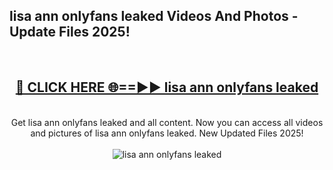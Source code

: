 <h2>lisa ann onlyfans leaked Videos And Photos - Update Files 2025!</h2>
<br>
<div align="center">
<h2><a href="https://linkcuts.com/hfmhzwbr" rel="nofollow">🔴 CLICK HERE 🌐==►► lisa ann onlyfans leaked</a></h2>
<br>
Get lisa ann onlyfans leaked and all content. Now you can access all videos and pictures of lisa ann onlyfans leaked. New Updated Files 2025!
<br>
<br>
<a href="https://linkcuts.com/hfmhzwbr" rel="nofollow" data-target="animated-image.originalLink"><img src="https://i.ibb.co.com/WyWwxjT/player-gif2.gif" alt="lisa ann onlyfans leaked" style="max-width: 100%; display: inline-block;" data-target="animated-image.originalImage"></a>
</div>
<br>